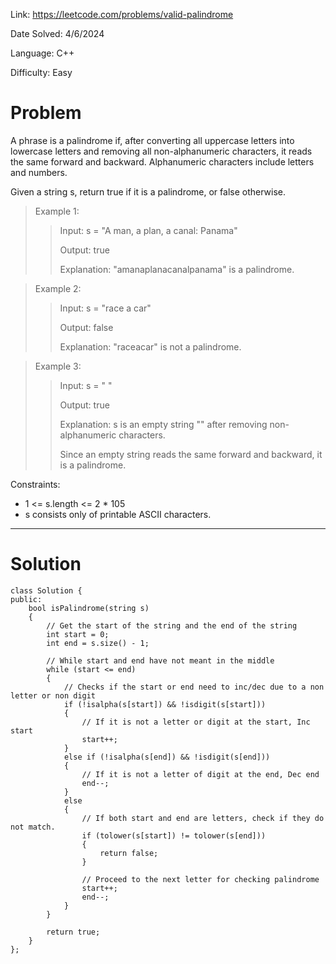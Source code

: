 Link: https://leetcode.com/problems/valid-palindrome

Date Solved: 4/6/2024

Language: C++

Difficulty: Easy

# Problem

A phrase is a palindrome if, after converting all uppercase letters into lowercase letters and removing all non-alphanumeric characters, it reads the same forward and backward. Alphanumeric characters include letters and numbers.

Given a string s, return true if it is a palindrome, or false otherwise.

>Example 1:
>
>>Input: s = "A man, a plan, a canal: Panama"
>>
>>Output: true
>>
>>Explanation: "amanaplanacanalpanama" is a palindrome.

>Example 2:
>
>>Input: s = "race a car"
>>
>>Output: false
>>
>>Explanation: "raceacar" is not a palindrome.

>Example 3:
>
>>Input: s = " "
>>
>>Output: true
>>
>>Explanation: s is an empty string "" after removing non-alphanumeric characters.
>>
>>Since an empty string reads the same forward and backward, it is a palindrome.
 
Constraints:

- 1 <= s.length <= 2 * 105
- s consists only of printable ASCII characters.

---

# Solution

```
class Solution {
public:
    bool isPalindrome(string s) 
    {
        // Get the start of the string and the end of the string
        int start = 0;
        int end = s.size() - 1;

        // While start and end have not meant in the middle
        while (start <= end)
        {
            // Checks if the start or end need to inc/dec due to a non letter or non digit
            if (!isalpha(s[start]) && !isdigit(s[start]))
            {
                // If it is not a letter or digit at the start, Inc start
                start++;
            }
            else if (!isalpha(s[end]) && !isdigit(s[end]))
            {
                // If it is not a letter of digit at the end, Dec end
                end--;
            }
            else
            {
                // If both start and end are letters, check if they do not match. 
                if (tolower(s[start]) != tolower(s[end]))
                {
                    return false;
                }

                // Proceed to the next letter for checking palindrome
                start++;
                end--;
            }
        }

        return true;
    }
};
```
